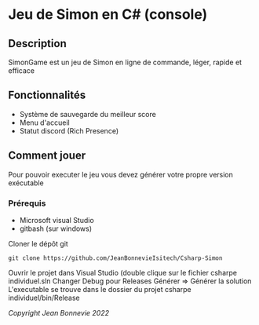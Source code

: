 # Jeu de Simon en C# (console)
## Description
SimonGame est un jeu de Simon en ligne de commande, léger, rapide et efficace

## Fonctionnalités
 * Système de sauvegarde du meilleur score
 * Menu d'accueil
 * Statut discord (Rich Presence)

## Comment jouer
Pour pouvoir executer le jeu vous devez générer votre propre version exécutable
### Prérequis
 * Microsoft visual Studio
 * gitbash (sur windows)
 
Cloner le dépôt git
```
git clone https://github.com/JeanBonnevieIsitech/Csharp-Simon
```
Ouvrir le projet dans Visual Studio (double clique sur le fichier csharpe individuel.sln 
Changer Debug pour Releases 
Générer => Générer la solution 
L'executable se trouve dans le dossier du projet csharpe individuel/bin/Release 


*Copyright Jean Bonnevie* 
*2022*
